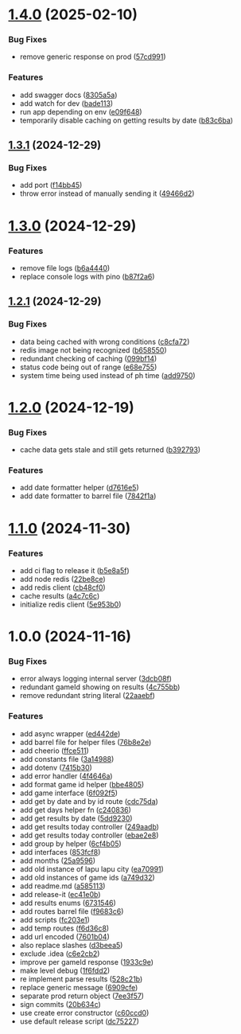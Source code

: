 

# [1.4.0](https://github.com/Jiseeeh/pcso-lotto-api/compare/1.3.1...1.4.0) (2025-02-10)


### Bug Fixes

* remove generic response on prod ([57cd991](https://github.com/Jiseeeh/pcso-lotto-api/commit/57cd9911bee112adce3423c9cdaaf49b6e10adba))


### Features

* add swagger docs ([8305a5a](https://github.com/Jiseeeh/pcso-lotto-api/commit/8305a5a8cc48728537d0522ac644130aadd324bb))
* add watch for dev ([bade113](https://github.com/Jiseeeh/pcso-lotto-api/commit/bade11307e313844fee27384f3a7f22f5ecc2111))
* run app depending on env ([e09f648](https://github.com/Jiseeeh/pcso-lotto-api/commit/e09f648432efa950a62c33e00a5f58e5109702b6))
* temporarily disable caching on getting results by date ([b83c6ba](https://github.com/Jiseeeh/pcso-lotto-api/commit/b83c6bade3c71a1fe87c2a4347d82f93b790405a))

## [1.3.1](https://github.com/Jiseeeh/pcso-lotto-api/compare/1.3.0...1.3.1) (2024-12-29)


### Bug Fixes

* add port ([f14bb45](https://github.com/Jiseeeh/pcso-lotto-api/commit/f14bb451f50f73c056198e961ba37f04957766ae))
* throw error instead of manually sending it ([49466d2](https://github.com/Jiseeeh/pcso-lotto-api/commit/49466d2053dd4bd46a8a92ccd57b8be6e515fe44))

# [1.3.0](https://github.com/Jiseeeh/pcso-lotto-api/compare/1.2.1...1.3.0) (2024-12-29)


### Features

* remove file logs ([b6a4440](https://github.com/Jiseeeh/pcso-lotto-api/commit/b6a444003eb5e786d7dda898867a48116dbcc513))
* replace console logs with pino ([b87f2a6](https://github.com/Jiseeeh/pcso-lotto-api/commit/b87f2a68f9d8ac20872c0fa3fc5a462538b7ea38))

## [1.2.1](https://github.com/Jiseeeh/pcso-lotto-api/compare/1.2.0...1.2.1) (2024-12-29)


### Bug Fixes

* data being cached with wrong conditions ([c8cfa72](https://github.com/Jiseeeh/pcso-lotto-api/commit/c8cfa728dc5d57bcce5229e6a1261745eec1d058))
* redis image not being recognized ([b658550](https://github.com/Jiseeeh/pcso-lotto-api/commit/b6585504619f2de8fe9c1d9c63bba4be745b93bf))
* redundant checking of caching ([099bf14](https://github.com/Jiseeeh/pcso-lotto-api/commit/099bf147abe1568ba3bb480ead670d1af5c4f58c))
* status code being out of range ([e68e755](https://github.com/Jiseeeh/pcso-lotto-api/commit/e68e755d589aa06aa1a45ec2c211f5df73111ef5))
* system time being used instead of ph time ([add9750](https://github.com/Jiseeeh/pcso-lotto-api/commit/add97507c1a93d0850ef306ca4dd1d8cde5b39e1))

# [1.2.0](https://github.com/Jiseeeh/pcso-lotto-api/compare/1.1.0...1.2.0) (2024-12-19)


### Bug Fixes

* cache data gets stale and still gets returned ([b392793](https://github.com/Jiseeeh/pcso-lotto-api/commit/b392793e3d157d20ebc8e57e0f1ce67d4096cd90))


### Features

* add date formatter helper ([d7616e5](https://github.com/Jiseeeh/pcso-lotto-api/commit/d7616e5f667ba4e538d63385f76b6b497d957c77))
* add date formatter to barrel file ([7842f1a](https://github.com/Jiseeeh/pcso-lotto-api/commit/7842f1a8c90b874dc45eb937c554282dab058814))

# [1.1.0](https://github.com/Jiseeeh/pcso-lotto-api/compare/1.0.0...1.1.0) (2024-11-30)


### Features

* add ci flag to release it ([b5e8a5f](https://github.com/Jiseeeh/pcso-lotto-api/commit/b5e8a5f6c55416d89d83026f325f148a6de8c47b))
* add node redis ([22be8ce](https://github.com/Jiseeeh/pcso-lotto-api/commit/22be8ced7c6138f5672c3021e7c9f64138730e99))
* add redis client ([cb48cf0](https://github.com/Jiseeeh/pcso-lotto-api/commit/cb48cf095fa44253b4df5db7f58ee2eac4ffb784))
* cache results ([a4c7c6c](https://github.com/Jiseeeh/pcso-lotto-api/commit/a4c7c6c0a87273262012439d03c5c83f5903287a))
* initialize redis client ([5e953b0](https://github.com/Jiseeeh/pcso-lotto-api/commit/5e953b04a50c67af8e0a70d62ee92627f2e70442))

# 1.0.0 (2024-11-16)


### Bug Fixes

* error always logging internal server ([3dcb08f](https://github.com/Jiseeeh/pcso-lotto-api/commit/3dcb08ff374e950fa25f6e7fac6be783c9e17af2))
* redundant gameId showing on results ([4c755bb](https://github.com/Jiseeeh/pcso-lotto-api/commit/4c755bb09a09e5cb08a6742b2393c178bdafd946))
* remove redundant string literal ([22aaebf](https://github.com/Jiseeeh/pcso-lotto-api/commit/22aaebfcb1fc4ef0737f07b37fa2b6e471e21f1c))


### Features

* add async wrapper ([ed442de](https://github.com/Jiseeeh/pcso-lotto-api/commit/ed442de750b1e61cf4115a8ef546dc0ea6ac2069))
* add barrel file for helper files ([76b8e2e](https://github.com/Jiseeeh/pcso-lotto-api/commit/76b8e2e9895736530dc32fde80a626ec394803a5))
* add cheerio ([ffce511](https://github.com/Jiseeeh/pcso-lotto-api/commit/ffce511d98cb47a9c83dad97237828229467a43f))
* add constants file ([3a14988](https://github.com/Jiseeeh/pcso-lotto-api/commit/3a149886769da4ac0c47be4eb41d6e37d66d2225))
* add dotenv ([7415b30](https://github.com/Jiseeeh/pcso-lotto-api/commit/7415b30ba987a05fef27cf2a5e07331f6dc8903c))
* add error handler ([4f4646a](https://github.com/Jiseeeh/pcso-lotto-api/commit/4f4646ac774d0d6374cb8d34582fb948f524de18))
* add format game id helper ([bbe4805](https://github.com/Jiseeeh/pcso-lotto-api/commit/bbe4805c327a574459a631851861d502f9449492))
* add game interface ([6f092f5](https://github.com/Jiseeeh/pcso-lotto-api/commit/6f092f53d2aadc9dbec68bc84893daca1dce8ce4))
* add get by date and by id route ([cdc75da](https://github.com/Jiseeeh/pcso-lotto-api/commit/cdc75dac72e12ae38d6e7eb0ad97d55f2248a7ea))
* add get days helper fn ([c240836](https://github.com/Jiseeeh/pcso-lotto-api/commit/c240836a05f83318eedbac8d6257ad3bbd5ff822))
* add get results by date ([5dd9230](https://github.com/Jiseeeh/pcso-lotto-api/commit/5dd92308ebbb07aa6db3221abd1f4793e47847cb))
* add get results today controller ([249aadb](https://github.com/Jiseeeh/pcso-lotto-api/commit/249aadbf59bf996504d5c6b5022324a8c788a24b))
* add get results today controller ([ebae2e8](https://github.com/Jiseeeh/pcso-lotto-api/commit/ebae2e8b294525eaca1b3278e2a58b6d6374ba22))
* add group by helper ([6cf4b05](https://github.com/Jiseeeh/pcso-lotto-api/commit/6cf4b05839fd5b27e7c968dd863de2c1ac0438e1))
* add interfaces ([853fcf8](https://github.com/Jiseeeh/pcso-lotto-api/commit/853fcf89e6f9d6c3d0b84e26a060e51c460f055d))
* add months ([25a9596](https://github.com/Jiseeeh/pcso-lotto-api/commit/25a9596b795e531a2110cbaafa968957d18d7fef))
* add old instance of lapu lapu city ([ea70991](https://github.com/Jiseeeh/pcso-lotto-api/commit/ea709913f5716c8b053c68831b7fd06c989e6e7f))
* add old instances of game ids ([a749d32](https://github.com/Jiseeeh/pcso-lotto-api/commit/a749d328084ecf7d36ef4eff94f23c8d7e47f939))
* add readme.md ([a585113](https://github.com/Jiseeeh/pcso-lotto-api/commit/a585113649cb4cdba8154d0f35b13455f808fea0))
* add release-it ([ec41e0b](https://github.com/Jiseeeh/pcso-lotto-api/commit/ec41e0b6a9f3ee9c2f44062c1af71cfa941d6d9b))
* add results enums ([6731546](https://github.com/Jiseeeh/pcso-lotto-api/commit/673154617bc7a2548cf372788ad5b9d54b13df79))
* add routes barrel file ([f9683c6](https://github.com/Jiseeeh/pcso-lotto-api/commit/f9683c67d4e390e90e749dc1a518518681109edb))
* add scripts ([fc203e1](https://github.com/Jiseeeh/pcso-lotto-api/commit/fc203e17458194cbf03ccaae198fabbb1bb92361))
* add temp routes ([f6d36c8](https://github.com/Jiseeeh/pcso-lotto-api/commit/f6d36c8f54195399eeb7587578e9c2d10db0eeb2))
* add url encoded ([7601b04](https://github.com/Jiseeeh/pcso-lotto-api/commit/7601b04784bb996e3ed11bdda04d9c33eee2916b))
* also replace slashes ([d3beea5](https://github.com/Jiseeeh/pcso-lotto-api/commit/d3beea544bdd03fbafdc3a5e68561e37bc6ee443))
* exclude .idea ([c6e2cb2](https://github.com/Jiseeeh/pcso-lotto-api/commit/c6e2cb2f8349eeecf2a1bdf97a6b4cdc667bc4d5))
* improve per gameId response ([1933c9e](https://github.com/Jiseeeh/pcso-lotto-api/commit/1933c9e3dd770daf8edda9fe77dcd53501ac6d95))
* make level debug ([1f6fdd2](https://github.com/Jiseeeh/pcso-lotto-api/commit/1f6fdd236a451887736f5dae77abead633313732))
* re implement parse results ([528c21b](https://github.com/Jiseeeh/pcso-lotto-api/commit/528c21b0922bb4f620d6b2a509c7a8603d34d12d))
* replace generic message ([6909cfe](https://github.com/Jiseeeh/pcso-lotto-api/commit/6909cfe124a5ce0decedf3f497961247b49437e2))
* separate prod return object ([7ee3f57](https://github.com/Jiseeeh/pcso-lotto-api/commit/7ee3f57850546dcfb8ca8692d01b350040d4676e))
* sign commits ([20b634c](https://github.com/Jiseeeh/pcso-lotto-api/commit/20b634c50f408fa33f937a16078e39ec6c325e75))
* use create error constructor ([c60ccd0](https://github.com/Jiseeeh/pcso-lotto-api/commit/c60ccd04dd15eb0fc8ea3a22213bca2734d4124c))
* use default release script ([dc75227](https://github.com/Jiseeeh/pcso-lotto-api/commit/dc75227630902ef4a2dbece9c256b9e2dc47281b))
